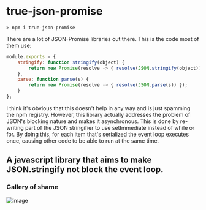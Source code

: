 # true-json-promise
`> npm i true-json-promise`

There are a lot of JSON-Promise libraries out there. This is the code most of them use:
```js
module.exports = {
    stringify: function stringify(object) {
        return new Promise(resolve -> { resolve(JSON.stringify(object)) });
    },
    parse: function parse(s) {
        return new Promise(resolve -> { resolve(JSON.parse(s)) });
    }
};
```

I think it's obvious that this doesn't help in any way and is just spamming the npm registry.
However, this library actually addresses the problem of JSON's blocking nature and makes it asynchronous.
This is done by re-writing part of the JSON stringifier to use setImmediate instead of while or for. 
By doing this, for each item that's serialized the event loop executes once, causing other code to be able
to run at the same time.

## A javascript library that aims to make JSON.stringify not block the event loop.


### Gallery of shame
![image](https://user-images.githubusercontent.com/48156391/168308154-0733d608-be0a-4781-a0e8-d71a528a8562.png)

